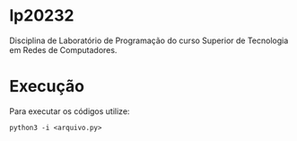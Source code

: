 # lp20232
Disciplina de Laboratório de Programação do curso Superior de Tecnologia em Redes de Computadores.

# Execução
Para executar os códigos utilize:
```shell
python3 -i <arquivo.py>
```
